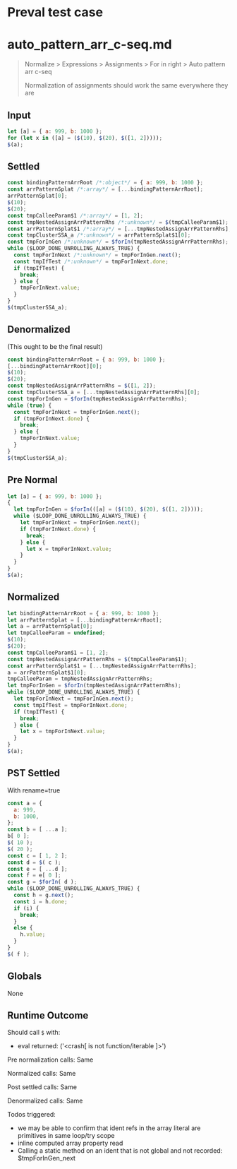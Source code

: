 # Preval test case

# auto_pattern_arr_c-seq.md

> Normalize > Expressions > Assignments > For in right > Auto pattern arr c-seq
>
> Normalization of assignments should work the same everywhere they are

## Input

`````js filename=intro
let [a] = { a: 999, b: 1000 };
for (let x in ([a] = ($(10), $(20), $([1, 2]))));
$(a);
`````

## Settled


`````js filename=intro
const bindingPatternArrRoot /*:object*/ = { a: 999, b: 1000 };
const arrPatternSplat /*:array*/ = [...bindingPatternArrRoot];
arrPatternSplat[0];
$(10);
$(20);
const tmpCalleeParam$1 /*:array*/ = [1, 2];
const tmpNestedAssignArrPatternRhs /*:unknown*/ = $(tmpCalleeParam$1);
const arrPatternSplat$1 /*:array*/ = [...tmpNestedAssignArrPatternRhs];
const tmpClusterSSA_a /*:unknown*/ = arrPatternSplat$1[0];
const tmpForInGen /*:unknown*/ = $forIn(tmpNestedAssignArrPatternRhs);
while ($LOOP_DONE_UNROLLING_ALWAYS_TRUE) {
  const tmpForInNext /*:unknown*/ = tmpForInGen.next();
  const tmpIfTest /*:unknown*/ = tmpForInNext.done;
  if (tmpIfTest) {
    break;
  } else {
    tmpForInNext.value;
  }
}
$(tmpClusterSSA_a);
`````

## Denormalized
(This ought to be the final result)

`````js filename=intro
const bindingPatternArrRoot = { a: 999, b: 1000 };
[...bindingPatternArrRoot][0];
$(10);
$(20);
const tmpNestedAssignArrPatternRhs = $([1, 2]);
const tmpClusterSSA_a = [...tmpNestedAssignArrPatternRhs][0];
const tmpForInGen = $forIn(tmpNestedAssignArrPatternRhs);
while (true) {
  const tmpForInNext = tmpForInGen.next();
  if (tmpForInNext.done) {
    break;
  } else {
    tmpForInNext.value;
  }
}
$(tmpClusterSSA_a);
`````

## Pre Normal


`````js filename=intro
let [a] = { a: 999, b: 1000 };
{
  let tmpForInGen = $forIn(([a] = ($(10), $(20), $([1, 2]))));
  while ($LOOP_DONE_UNROLLING_ALWAYS_TRUE) {
    let tmpForInNext = tmpForInGen.next();
    if (tmpForInNext.done) {
      break;
    } else {
      let x = tmpForInNext.value;
    }
  }
}
$(a);
`````

## Normalized


`````js filename=intro
let bindingPatternArrRoot = { a: 999, b: 1000 };
let arrPatternSplat = [...bindingPatternArrRoot];
let a = arrPatternSplat[0];
let tmpCalleeParam = undefined;
$(10);
$(20);
const tmpCalleeParam$1 = [1, 2];
const tmpNestedAssignArrPatternRhs = $(tmpCalleeParam$1);
const arrPatternSplat$1 = [...tmpNestedAssignArrPatternRhs];
a = arrPatternSplat$1[0];
tmpCalleeParam = tmpNestedAssignArrPatternRhs;
let tmpForInGen = $forIn(tmpNestedAssignArrPatternRhs);
while ($LOOP_DONE_UNROLLING_ALWAYS_TRUE) {
  let tmpForInNext = tmpForInGen.next();
  const tmpIfTest = tmpForInNext.done;
  if (tmpIfTest) {
    break;
  } else {
    let x = tmpForInNext.value;
  }
}
$(a);
`````

## PST Settled
With rename=true

`````js filename=intro
const a = {
  a: 999,
  b: 1000,
};
const b = [ ...a ];
b[ 0 ];
$( 10 );
$( 20 );
const c = [ 1, 2 ];
const d = $( c );
const e = [ ...d ];
const f = e[ 0 ];
const g = $forIn( d );
while ($LOOP_DONE_UNROLLING_ALWAYS_TRUE) {
  const h = g.next();
  const i = h.done;
  if (i) {
    break;
  }
  else {
    h.value;
  }
}
$( f );
`````

## Globals

None

## Runtime Outcome

Should call `$` with:
 - eval returned: ('<crash[ <ref> is not function/iterable ]>')

Pre normalization calls: Same

Normalized calls: Same

Post settled calls: Same

Denormalized calls: Same

Todos triggered:
- we may be able to confirm that ident refs in the array literal are primitives in same loop/try scope
- inline computed array property read
- Calling a static method on an ident that is not global and not recorded: $tmpForInGen_next
